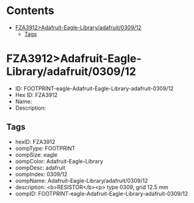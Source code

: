 



Contents
========

* [FZA3912>Adafruit-Eagle-Library/adafruit/0309/12](#fza3912adafruit-eagle-libraryadafruit030912)
	* [Tags](#tags)

# FZA3912>Adafruit-Eagle-Library/adafruit/0309/12

- ID: FOOTPRINT-eagle-Adafruit-Eagle-Library-adafruit-0309/12
- Hex ID: FZA3912
- Name: 
- Description: 

## Tags

- hexID: FZA3912
- oompType: FOOTPRINT
- oompSize: eagle
- oompColor: Adafruit-Eagle-Library
- oompDesc: adafruit
- oompIndex: 0309/12
- oompName: Adafruit-Eagle-Library/adafruit/0309/12
- description: &lt;b&gt;RESISTOR&lt;/b&gt;&lt;p&gt;
type 0309, grid 12.5 mm
- oompID: FOOTPRINT-eagle-Adafruit-Eagle-Library-adafruit-0309/12
